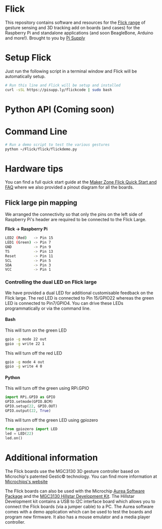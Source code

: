 # Flick
This repository contains software and resources for the [Flick range](https://pisupp.ly/flick1) of gesture sensing and 3D tracking add on boards (and cases) for the Raspberry Pi and standalone applications (and soon BeagleBone, Arduino and more!). Brought to you by [Pi Supply](https://www.pi-supply.com)

# Setup Flick
Just run the following script in a terminal window and Flick will be automatically setup.
```bash
# Run this line and Flick will be setup and installed
curl -sSL https://pisupp.ly/flickcode | sudo bash
```

# Python API (Coming soon)

# Command Line
```bash
# Run a demo script to test the various gestures
python ~/Flick/flick/flickdemo.py
```

# Hardware tips
You can find a full quick start guide at the [Maker Zone Flick Quick Start and FAQ](https://www.pi-supply.com/make/flick-quick-start-faq) where we also provided a pinout diagram for all the boards.

## Flick large pin mapping 
We arranged the connectivity so that only the pins on the left side of Raspberry Pi's header are required to be connected to the Flick Large.

**Flick -> Raspberry Pi**
```bash
LED2 (Red)   -> Pin 15
LED1 (Green) -> Pin 7
GND          -> Pin 9
TS           -> Pin 13
Reset        -> Pin 11
SCL          -> Pin 5
SDA          -> Pin 3
VCC          -> Pin 1
```
### Controlling the dual LED on Flick large
We have provided a dual LED for additional customisable feedback on the Flick large. The red LED is connected to Pin 15/GPIO22 whereas the green LED is connected to Pin7/GPIO4.
You can drive these LEDs programmatically or via the command line.

#### Bash
This will turn on the green LED
```bash
gpio -g mode 22 out
gpio -g write 22 1
```
This will turn off the red LED
```bash
gpio -g mode 4 out
gpio -g write 4 0
```

#### Python
This will turn off the green using RPi.GPIO
```Python
import RPi.GPIO as GPIO
GPIO.setmode(GPIO.BCM)
GPIO.setup(22, GPIO.OUT)
GPIO.output(22, True)
```

This will turn off the green LED using gpiozero
```Python
from gpiozero import LED
led = LED(22)
led.on()
```

# Additional information
The Flick boards use the MGC3130 3D gesture controller based on Microchip's patented Gestic© technology. You can find more information at [Microchips's website](http://www.microchip.com/design-centers/capacitive-touch-sensing/gestic-technology/overview)

The Flick boards can also be used with the Microchip [Aurea Software Package](http://www.microchip.com/mymicrochip/filehandler.aspx?ddocname=en565745) and the [MGC3130 Hillstar Development Kit](http://www.microchip.com/DevelopmentTools/ProductDetails.aspx?PartNO=dm160218). The Hillstar Development kit contains a USB to I2C interface board which allows you to connect the Flick boards (via a jumper cable) to a PC. The Aurea software comes with a demo application which can be used to test the boards and program new firmware. It also has a mouse emulator and a media player controller.
